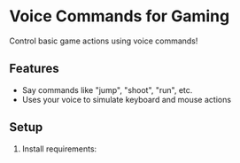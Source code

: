 # Voice Commands for Gaming

Control basic game actions using voice commands!

## Features

- Say commands like "jump", "shoot", "run", etc.
- Uses your voice to simulate keyboard and mouse actions

## Setup

1. Install requirements:

